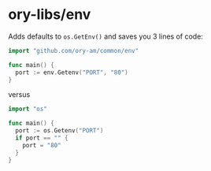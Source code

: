 # ory-libs/env

Adds defaults to `os.GetEnv()` and saves you 3 lines of code:

```go
import "github.com/ory-am/common/env"

func main() {
  port := env.Getenv("PORT", "80")
}
```

versus

```go
import "os"

func main() {
  port := os.Getenv("PORT")
  if port == "" {
    port = "80"
  }
}
```
